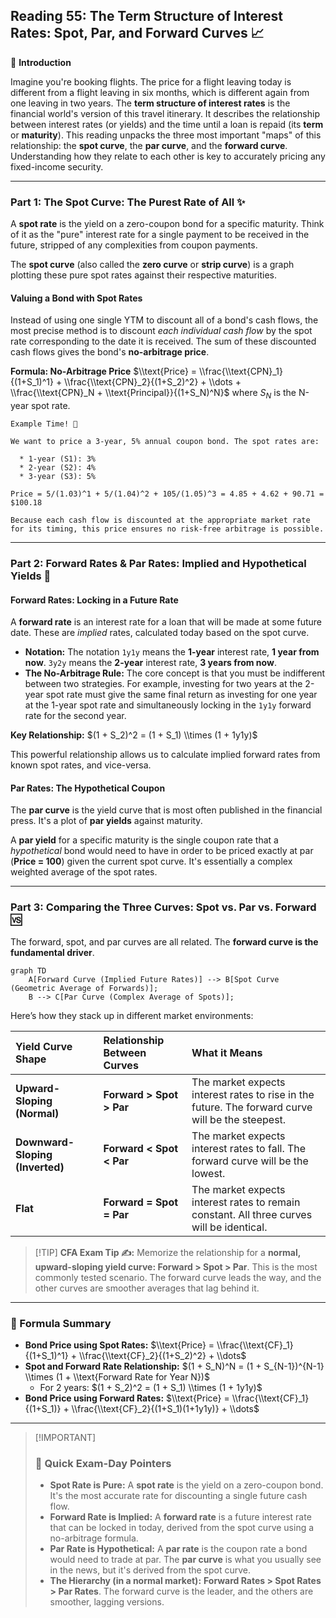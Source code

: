 ## Reading 55: The Term Structure of Interest Rates: Spot, Par, and Forward Curves 📈

🎯 **Introduction**

Imagine you're booking flights. The price for a flight leaving today is different from a flight leaving in six months, which is different again from one leaving in two years. The **term structure of interest rates** is the financial world's version of this travel itinerary. It describes the relationship between interest rates (or yields) and the time until a loan is repaid (its **term** or **maturity**). This reading unpacks the three most important "maps" of this relationship: the **spot curve**, the **par curve**, and the **forward curve**. Understanding how they relate to each other is key to accurately pricing any fixed-income security.

-----

### Part 1: The Spot Curve: The Purest Rate of All ✨

A **spot rate** is the yield on a zero-coupon bond for a specific maturity. Think of it as the "pure" interest rate for a single payment to be received in the future, stripped of any complexities from coupon payments.

The **spot curve** (also called the **zero curve** or **strip curve**) is a graph plotting these pure spot rates against their respective maturities.

#### **Valuing a Bond with Spot Rates**

Instead of using one single YTM to discount all of a bond's cash flows, the most precise method is to discount *each individual cash flow* by the spot rate corresponding to the date it is received. The sum of these discounted cash flows gives the bond's **no-arbitrage price**.

**Formula: No-Arbitrage Price**
$\\text{Price} = \\frac{\\text{CPN}_1}{(1+S_1)^1} + \\frac{\\text{CPN}_2}{(1+S_2)^2} + \\dots + \\frac{\\text{CPN}_N + \\text{Principal}}{(1+S_N)^N}$
where $S_N$ is the N-year spot rate.


```text
Example Time! 🧮

We want to price a 3-year, 5% annual coupon bond. The spot rates are:

  * 1-year (S1): 3%
  * 2-year (S2): 4%
  * 3-year (S3): 5%

Price = 5/(1.03)^1 + 5/(1.04)^2 + 105/(1.05)^3 = 4.85 + 4.62 + 90.71 = $100.18

Because each cash flow is discounted at the appropriate market rate for its timing, this price ensures no risk-free arbitrage is possible.
```

-----

### Part 2: Forward Rates & Par Rates: Implied and Hypothetical Yields 🤔

#### **Forward Rates: Locking in a Future Rate**

A **forward rate** is an interest rate for a loan that will be made at some future date. These are *implied* rates, calculated today based on the spot curve.

  * **Notation:** The notation `1y1y` means the **1-year** interest rate, **1 year from now**. `3y2y` means the **2-year** interest rate, **3 years from now**.
  * **The No-Arbitrage Rule:** The core concept is that you must be indifferent between two strategies. For example, investing for two years at the 2-year spot rate must give the same final return as investing for one year at the 1-year spot rate and simultaneously locking in the `1y1y` forward rate for the second year.

**Key Relationship:** $(1 + S_2)^2 = (1 + S_1) \\times (1 + 1y1y)$

This powerful relationship allows us to calculate implied forward rates from known spot rates, and vice-versa.

#### **Par Rates: The Hypothetical Coupon**

The **par curve** is the yield curve that is most often published in the financial press. It's a plot of **par yields** against maturity.

A **par yield** for a specific maturity is the single coupon rate that a *hypothetical* bond would need to have in order to be priced exactly at par (**Price = 100**) given the current spot curve. It's essentially a complex weighted average of the spot rates.

-----

### Part 3: Comparing the Three Curves: Spot vs. Par vs. Forward 🆚

The forward, spot, and par curves are all related. The **forward curve is the fundamental driver**.

```mermaid
graph TD
    A[Forward Curve (Implied Future Rates)] --> B[Spot Curve (Geometric Average of Forwards)];
    B --> C[Par Curve (Complex Average of Spots)];
```

Here’s how they stack up in different market environments:

| Yield Curve Shape | Relationship Between Curves | What it Means |
| :--- | :--- | :--- |
| **Upward-Sloping (Normal)** | **Forward > Spot > Par** | The market expects interest rates to rise in the future. The forward curve will be the steepest. |
| **Downward-Sloping (Inverted)**| **Forward < Spot < Par** | The market expects interest rates to fall. The forward curve will be the lowest. |
| **Flat** | **Forward = Spot = Par** | The market expects interest rates to remain constant. All three curves will be identical. |

> [\!TIP]
> **CFA Exam Tip ✍️:** Memorize the relationship for a **normal, upward-sloping yield curve: Forward > Spot > Par**. This is the most commonly tested scenario. The forward curve leads the way, and the other curves are smoother averages that lag behind it.

-----

### 🧪 Formula Summary

  * **Bond Price using Spot Rates:**
    $\\text{Price} = \\frac{\\text{CF}_1}{(1+S_1)^1} + \\frac{\\text{CF}_2}{(1+S_2)^2} + \\dots$
  * **Spot and Forward Rate Relationship:**
    $(1 + S_N)^N = (1 + S_{N-1})^{N-1} \\times (1 + \\text{Forward Rate for Year N})$
      * For 2 years: $(1 + S_2)^2 = (1 + S_1) \\times (1 + 1y1y)$
  * **Bond Price using Forward Rates:**
    $\\text{Price} = \\frac{\\text{CF}_1}{(1+S_1)} + \\frac{\\text{CF}_2}{(1+S_1)(1+1y1y)} + \\dots$

-----

> [\!IMPORTANT]
>
> ### 🎯 Quick Exam-Day Pointers
>
>   * **Spot Rate is Pure:** A **spot rate** is the yield on a zero-coupon bond. It's the most accurate rate for discounting a single future cash flow.
>   * **Forward Rate is Implied:** A **forward rate** is a future interest rate that can be locked in today, derived from the spot curve using a no-arbitrage formula.
>   * **Par Rate is Hypothetical:** A **par rate** is the coupon rate a bond would need to trade at par. The **par curve** is what you usually see in the news, but it's derived from the spot curve.
>   * **The Hierarchy (in a normal market):** **Forward Rates > Spot Rates > Par Rates**. The forward curve is the leader, and the others are smoother, lagging versions.
